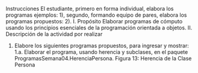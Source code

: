 Instrucciones
El estudiante, primero en forma individual, elabora los programas ejemplos: 1),
segundo, formando equipo de pares, elabora los programas propuestos: 2).
I. Propósito
Elaborar programas de cómputo usando los principios esenciales de la
programación orientada a objetos.
II. Descripción de la actividad por realizar
1. Elabore los siguientes programas propuestos, para ingresar y mostrar:
1.a. Elaborar el programa, usando herencia y subclases, en el paquete
ProgramasSemana04.HerenciaPersona.
Figura 13: Herencia de la Clase Persona

